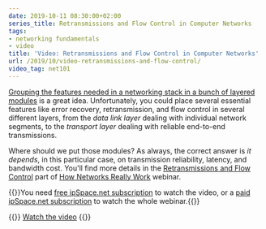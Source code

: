 ```yaml
---
date: 2019-10-11 08:30:00+02:00
series_title: Retransmissions and Flow Control in Computer Networks
tags:
- networking fundamentals
- video
title: 'Video: Retransmissions and Flow Control in Computer Networks'
url: /2019/10/video-retransmissions-and-flow-control/
video_tag: net101
---
```

[Grouping the features needed in a networking stack in a bunch of layered modules](/2019/09/video-need-for-network-layers/) is a great idea. Unfortunately, you could place several essential features like error recovery, retransmission, and flow control in several different layers, from the *data link layer* dealing with individual network segments, to the *transport layer* dealing with reliable end-to-end transmissions.

Where should we put those modules? As always, the correct answer is *it depends*, in this particular case, on transmission reliability, latency, and bandwidth cost. You'll find more details in the [Retransmissions and Flow Control](https://my.ipspace.net/bin/get/Net101/L2.2%20-%20Retransmissions%20and%20Flow%20Control.mp4?doccode=Net101) part of [How Networks Really Work](https://www.ipspace.net/How_Networks_Really_Work) webinar.

{{<note free>}}You need [free ipSpace.net subscription](https://www.ipspace.net/Subscription/Free) to watch the video, or a [paid ipSpace.net subscription](https://www.ipspace.net/Subscription/) to watch the whole webinar.{{</note>}}

{{<jump>}}
[Watch the video](https://my.ipspace.net/bin/get/Net101/L2.2%20-%20Retransmissions%20and%20Flow%20Control.mp4?doccode=Net101)
{{</jump>}}
